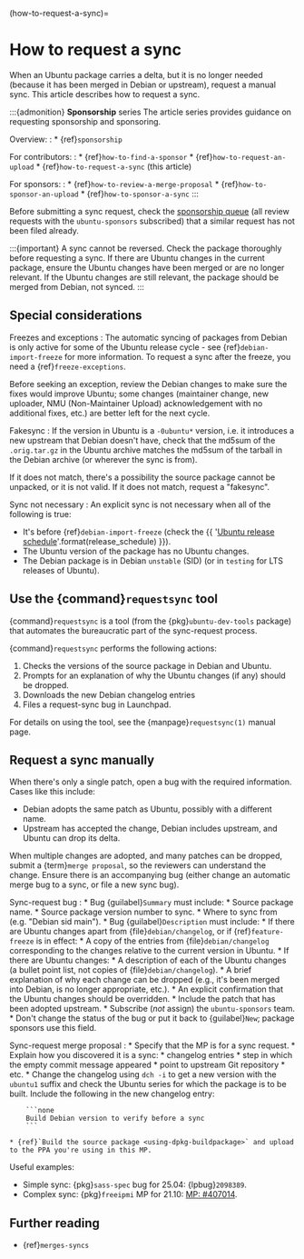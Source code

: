 (how-to-request-a-sync)=
# How to request a sync

When an Ubuntu package carries a delta, but it is no longer needed (because it has been merged in Debian or upstream), request a manual sync. This article describes how to request a sync.

:::{admonition} **Sponsorship** series
The article series provides guidance on requesting sponsorship and sponsoring.

Overview:
:   * {ref}`sponsorship`

For contributors:
:   * {ref}`how-to-find-a-sponsor`
    * {ref}`how-to-request-an-upload`
    * {ref}`how-to-request-a-sync` (this article)

For sponsors:
:   * {ref}`how-to-review-a-merge-proposal`
    * {ref}`how-to-sponsor-an-upload`
    * {ref}`how-to-sponsor-a-sync`
:::

Before submitting a sync request, check the [sponsorship queue](http://sponsoring-reports.ubuntu.com/) (all review requests with the `ubuntu-sponsors` subscribed) that a similar request has not been filed already.

:::{important}
A sync cannot be reversed. Check the package thoroughly before requesting a sync. If there are Ubuntu changes in the current package, ensure the Ubuntu changes have been merged or are no longer relevant. If the Ubuntu changes are still relevant, the package should be merged from Debian, not synced.
:::


## Special considerations

Freezes and exceptions
: The automatic syncing of packages from Debian is only active for some of the Ubuntu release cycle - see {ref}`debian-import-freeze` for more information. To request a sync after the freeze, you need a {ref}`freeze-exceptions`.

  Before seeking an exception, review the Debian changes to make sure the fixes would improve Ubuntu; some changes (maintainer change, new uploader, NMU (Non-Maintainer Upload) acknowledgement with no additional fixes, etc.) are better left for the next cycle.

Fakesync
: If the version in Ubuntu is a `-0ubuntu*` version, i.e. it introduces a new upstream that Debian doesn't have, check that the md5sum of the `.orig.tar.gz` in the Ubuntu archive matches the md5sum of the tarball in the Debian archive (or wherever the sync is from).

  If it does not match, there's a possibility the source package cannot be unpacked, or it is not valid. If it does not match, request a "fakesync".

Sync not necessary
: An explicit sync is not necessary when all of the following is true:

  * It's before {ref}`debian-import-freeze` (check the {{ '[Ubuntu release schedule]({})'.format(release_schedule) }}).
  * The Ubuntu version of the package has no Ubuntu changes.
  * The Debian package is in Debian `unstable` (SID) (or in `testing` for LTS releases of Ubuntu).


## Use the {command}`requestsync` tool

{command}`requestsync` is a tool (from the {pkg}`ubuntu-dev-tools` package) that automates the bureaucratic part of the sync-request process.

{command}`requestsync` performs the following actions:

1. Checks the versions of the source package in Debian and Ubuntu.
1. Prompts for an explanation of why the Ubuntu changes (if any) should be dropped.
1. Downloads the new Debian changelog entries
1. Files a request-sync bug in Launchpad.

For details on using the tool, see the {manpage}`requestsync(1)` manual page.


## Request a sync manually

When there's only a single patch, open a bug with the required information. Cases like this include:

* Debian adopts the same patch as Ubuntu, possibly with a different name.
* Upstream has accepted the change, Debian includes upstream, and Ubuntu can drop its delta.

When multiple changes are adopted, and many patches can be dropped, submit a {term}`merge proposal`, so the reviewers can understand the change. Ensure there is an accompanying bug (either change an automatic merge bug to a sync, or file a new sync bug).

Sync-request bug
:   * Bug {guilabel}`Summary` must include:
    * Source package name.
    * Source package version number to sync.
    * Where to sync from (e.g. "Debian sid main").
    * Bug {guilabel}`Description` must include:
    * If there are Ubuntu changes apart from {file}`debian/changelog`, or if {ref}`feature-freeze` is in effect:
        * A copy of the entries from {file}`debian/changelog` corresponding to the changes relative to the current version in Ubuntu.
    * If there are Ubuntu changes:
        * A description of each of the Ubuntu changes (a bullet point list, not copies of {file}`debian/changelog`).
        * A brief explanation of why each change can be dropped (e.g., it's been merged into Debian, is no longer appropriate, etc.).
        * An explicit confirmation that the Ubuntu changes should be overridden.
    * Include the patch that has been adopted upstream.
    * Subscribe (_not_ assign) the `ubuntu-sponsors` team.
    * Don't change the status of the bug or put it back to {guilabel}`New`; package sponsors use this field.

Sync-request merge proposal
:   * Specify that the MP is for a sync request.
    * Explain how you discovered it is a sync:
        * changelog entries
        * step in which the empty commit message appeared
        * point to upstream Git repository
        * etc.
    * Change the changelog using `dch -i` to get a new version with the `ubuntu1` suffix and check the Ubuntu series for which the package is to be built. Include the following in the new changelog entry:

        ```none
        Build Debian version to verify before a sync
        ```

    * {ref}`Build the source package <using-dpkg-buildpackage>` and upload to the PPA you're using in this MP.

Useful examples:

* Simple sync: {pkg}`sass-spec` bug for 25.04: {lpbug}`2098389`.
* Complex sync: {pkg}`freeipmi` MP for 21.10: [MP: #407014](https://code.launchpad.net/~mirespace/ubuntu/+source/freeipmi/+git/freeipmi/+merge/407014).

## Further reading

* {ref}`merges-syncs`
